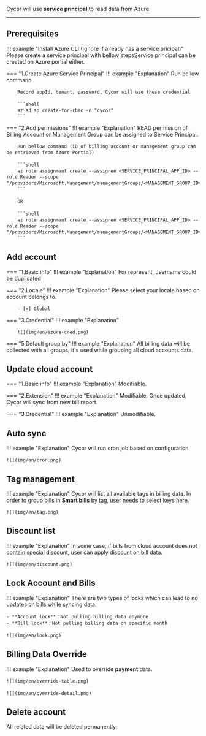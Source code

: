 Cycor will use **service principal** to read data from Azure

---

## Prerequisites
!!! example "Install Azure CLI (Ignore if already has a service pricipal)"
    Please create a service principal with bellow stepsService principal can be created on Azure portial either.

=== "1.Create Azure Service Principal"
    !!! example "Explanation"
        Run bellow command

        Record appId, tenant, password, Cycor will use these credential

        ```shell
        az ad sp create-for-rbac -n "cycor"
        ```

=== "2.Add permissions"
    !!! example "Explanation"
        READ permission of Billing Account or Management Group can be assigned to Service Principal.

        Run bellow command (ID of billing account or management group can be retrieved from Azure Portial)

        ```shell
        az role assignment create --assignee <SERVICE_PRINCIPAL_APP_ID> --role Reader --scope "/providers/Microsoft.Management/managementGroups/<MANAGEMENT_GROUP_ID>"
        ```

        OR

        ```shell
        az role assignment create --assignee <SERVICE_PRINCIPAL_APP_ID> --role Reader --scope "/providers/Microsoft.Management/managementGroups/<MANAGEMENT_GROUP_ID>"
        ```

## Add account
=== "1.Basic info"
    !!! example "Explanation"
        For represent, username could be duplicated

=== "2.Locale"
    !!! example "Explanation"
        Please select your locale based on account belongs to.

        - [x] Global

=== "3.Credential"
    !!! example "Explanation"

        ![](img/en/azure-cred.png)

=== "5.Default group by"
    !!! example "Explanation"
        All billing data will be collected with all groups, it's used while grouping all cloud accounts data.

## Update cloud account
=== "1.Basic info"
    !!! example "Explanation"
        Modifiable.

=== "2.Extension"
    !!! example "Explanation"
        Modifiable. Once updated, Cycor will sync from new bill report.

=== "3.Credential"
    !!! example "Explanation"
        Unmodifiable.

## Auto sync
!!! example "Explanation"
    Cycor will run cron job based on configuration

    ![](img/en/cron.png)

## Tag management
!!! example "Explanation"
    Cycor will list all available tags in billing data. In order to group bills in **Smart bills** by tag, user needs to select keys here.

    ![](img/en/tag.png)

## Discount list
!!! example "Explanation"
    In some case, if bills from cloud account does not contain special discount, user can apply discount on bill data.

    ![](img/en/discount.png)

## Lock Account and Bills
!!! example "Explanation"
    There are two types of locks which can lead to no updates on bills while syncing data.

    - **Account lock**：Not pulling billing data anymore
    - **Bill lock**：Not pulling billing data on specific month

    ![](img/en/lock.png)

## Billing Data Override
!!! example "Explanation"
    Used to override **payment** data.

    ![](img/en/override-table.png)

    ![](img/en/override-detail.png)

## Delete account
All related data will be deleted permanently.

